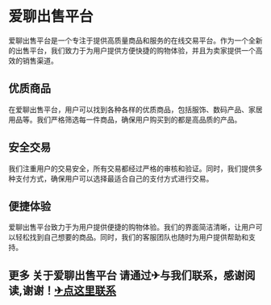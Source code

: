 # 爱聊出售平台

爱聊出售平台是一个专注于提供高质量商品和服务的在线交易平台。作为一个全新的出售平台，我们致力于为用户提供方便快捷的购物体验，并且为卖家提供一个高效的销售渠道。

## 优质商品

在爱聊出售平台，用户可以找到各种各样的优质商品，包括服饰、数码产品、家居用品等。我们严格筛选每一件商品，确保用户购买到的都是高品质的产品。

## 安全交易

我们注重用户的交易安全，所有交易都经过严格的审核和验证。同时，我们提供多种支付方式，确保用户可以选择最适合自己的支付方式进行交易。

## 便捷体验

爱聊出售平台致力于为用户提供便捷的购物体验。我们的界面简洁清晰，让用户可以轻松找到自己想要的商品。同时，我们的客服团队也随时为用户提供帮助和支持。

## 更多 关于爱聊出售平台 请通过✈与我们联系，感谢阅读,谢谢！[✈点这里联系](https://www.k02.cc)